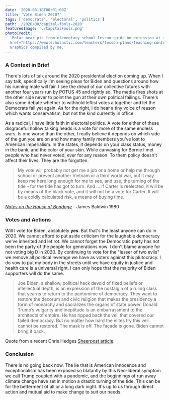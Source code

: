 ```yaml
---
date: '2020-08-18T00:01:00Z'
title: 'Vote Biden 2020?'
tags: ['democrats', 'electoral', 'politics']
path: '/2020/08/capital-fools-2020'
featuredImage: './CapitalFools.png'
photoCredit:
  'Polar bear pic from elementary school lesson guide on extension at <a
  href="https://www.scholastic.com/teachers/lesson-plans/teaching-content/learning-causes-extinction/">scholastic.com</a>.
  Graphics compiled by me.'
---
```


### A Context in Brief

There's lots of talk around the 2020 presidential election coming up. When I say
talk, specifically I'm seeing pleas for Biden and questions around how his
running mate will fair. I see the dread of our collective futures with another
four years run by POTUS 45 and rightly so. The media fires shots at the other
side never to point the gun at their own political failings. There's also some
debate whether to withhold leftist votes altogether and let the Democrats fail
yet again. As for the right, I do hear a tiny voice of reason which wants
conservatism, but not the kind currently in office.

As a radical, I have little faith in electoral politics. A vote for either of
these disgraceful hollow talking heads is a vote for more of the same endless
wars. Is one worse than the other, I really believe it depends on which side of
the gun you are on and how many family members you've lost to American
imperialism. In the states, it depends on your class status, money in the bank,
and the color of your skin. While canvasing for Bernie I met people who had
never voted, ever for any reason. To them policy doesn't affect their lives.
They are the forgotten.

> My vote will probably not get me a job or a home or help me through school or
> prevent another Vietnam or a third world war, but it may keep me here long
> enough for me to see, and use, the turning of the tide - for the tide has got
> to turn. And ... if Carter is reelected, it will be by means of the black
> vote, and it will not be a vote for Carter. It will be a coldly calculated
> risk, a means of buying time.

_[Notes on the House of Bondage](https://www.thenation.com/article/archive/notes-house-bondage/)_
\- James Baldwin 1980

### Votes and Actions

Will I vote for Biden, absolutely **yes**. But that's the least anyone can do
in 2020. We cannot afford to put aside criticism for the laughable democracy
we've inherited and let rot. We cannot forget the Democratic party has not been
the party of the people for generations now. I don't blame anyone for not voting
big D in 2020. By continuing to vote for the "lesser of two evils" we remove all
political leverage we have as voters against this plutocracy. I do vow to put my
body in the streets until we have equity in justice and health care is a
universal right. I can only hope that the majority of Biden supporters will do
the same.

> Joe Biden, a shallow, political hack devoid of fixed beliefs or intellectual
> depth, is an expression of the nostalgia of a ruling class that yearns to
> return to the pantomime of democracy. They want to restore the decorum and
> civic religion that makes the presidency a form of monarchy and sacralizes the
> organs of state power. Donald Trump’s vulgarity and ineptitude is an
> embarrassment to the architects of empire. He has ripped back the veil that
> covered our failed democracy. But no matter how hard the elites try this veil
> cannot be restored. The mask is off. The façade is gone. Biden cannot bring it
> back.

Quote from a recent Chris Hedges
[Sheerpost article](https://scheerpost.com/2020/08/10/chris-hedges-americas-death-march/).

### Conclusion

There is no going back now. The lie that is American innocence and
exceptionalism has been exposed so blatantly by this Neo-liberal symptom we call
Trump coupled with a pandemic, and the beginnings of run away climate change
have set in motion a drastic turning of the tide. This can be for the betterment
of all or a long dark night. It's up to us through direct action and mutual aid
to make change to suit our needs.
